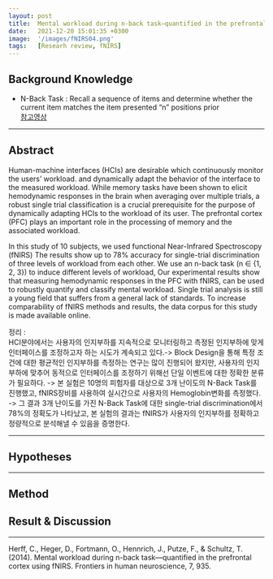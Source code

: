 ```yaml
---
layout: post
title:  Mental workload during n-back task—quantified in the prefrontal cortex using fNIRS
date:   2021-12-20 15:01:35 +0300
image:  '/images/fNIRS04.png'
tags:   [Researh review, fNIRS]
---
```

## Background Knowledge<br/>
* N-Back Task : Recall a sequence of items and determine whether the current item matches the item presented “n” positions prior <br/> [참고영상](https://www.youtube.com/watch?v=Ro5AI6nhzlQ&t=175s)
___

## Abstract<br/>
Human-machine interfaces (HCIs) are desirable which continuously monitor the users’ workload. and dynamically adapt the behavior of the interface to the measured workload. While memory tasks have been shown to elicit hemodynamic responses in the brain when averaging over multiple trials, a robust single trial classification is a crucial prerequisite for the purpose of dynamically adapting HCIs to the workload of its user. The prefrontal cortex (PFC) plays an important role in the processing of memory and the associated workload. 

In this study of 10 subjects, we used functional Near-Infrared Spectroscopy (fNIRS) The results show
up to 78% accuracy for single-trial discrimination of three levels of workload from each other. We use an n-back task (n ∈ {1, 2, 3}) to induce different levels of workload, Our experimental results show that measuring hemodynamic responses in the PFC with fNIRS, can be used to robustly quantify and classify mental workload. Single trial analysis is still a young field that suffers from a general lack of standards. To increase comparability of fNIRS methods and results, the data corpus for this study is made available online.<br/>

정리 : <br/>
HCI분야에서는 사용자의 인지부하를 지속적으로 모니터링하고 측정된 인지부하에 맞게 인터페이스를 조정하고자 하는 시도가 계속되고 있다.-> Block Design을 통해 특정 조건에 대한 평균적인 인지부하를 측정하는 연구는 많이 진행되어 왔지만, 사용자의 인지부하에 맞추어 동적으로 인터페이스를 조정하기 위해선 단일 이벤트에 대한 정확한 분류가 필요하다. -> 본 실험은 10명의 피험자를 대상으로 3개 난이도의 N-Back Task를 진행했고, fNIRS장비를 사용하여 실시간으로 사용자의 Hemoglobin변화를 측정했다. -> 그 결과 3개 난이도를 가진 N-Back Task에 대한 single-trial discrimination에서 78%의 정확도가 나타났고, 본 실험의 결과는 fNIRS가 사용자의 인지부하를 정확하고 정량적으로 분석해낼 수 있음을 증명한다.


___

## Hypotheses <br/>


___

## Method <br/>


## Result & Discussion<br/>


___

Herff, C., Heger, D., Fortmann, O., Hennrich, J., Putze, F., & Schultz, T. (2014). Mental workload during n-back task—quantified in the prefrontal cortex using fNIRS. Frontiers in human neuroscience, 7, 935.


